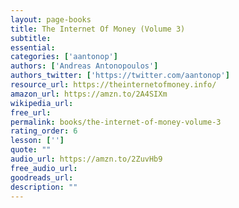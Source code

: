 ```yaml
---
layout: page-books
title: The Internet Of Money (Volume 3)
subtitle: 
essential: 
categories: ['aantonop']
authors: ['Andreas Antonopoulos']
authors_twitter: ['https://twitter.com/aantonop']
resource_url: https://theinternetofmoney.info/
amazon_url: https://amzn.to/2A4SIXm
wikipedia_url: 
free_url: 
permalink: books/the-internet-of-money-volume-3
rating_order: 6
lesson: ['']
quote: ""
audio_url: https://amzn.to/2ZuvHb9
free_audio_url: 
goodreads_url: 
description: ""
---
```

